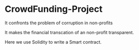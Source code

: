 # CrowdFunding-Project

It confronts the problem of corruption in non-profits

It makes the financial transcation of an non-profit transparent.

Here we use Solidity to write a Smart contract.
